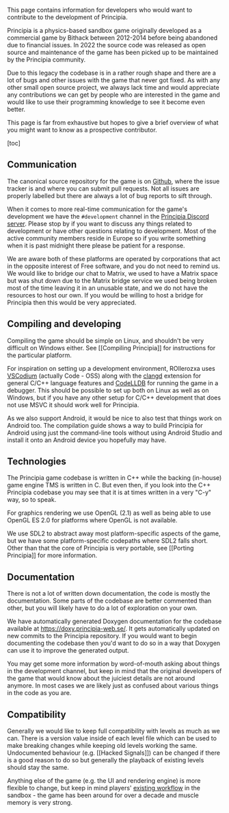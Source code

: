 This page contains information for developers who would want to contribute to the development of Principia.

Principia is a physics-based sandbox game originally developed as a commercial game by Bithack between 2012-2014 before being abandoned due to financial issues. In 2022 the source code was released as open source and maintenance of the game has been picked up to be maintained by the Principia community.

Due to this legacy the codebase is in a rather rough shape and there are a lot of bugs and other issues with the game that never got fixed. As with any other small open source project, we always lack time and would appreciate any contributions we can get by people who are interested in the game and would like to use their programming knowledge to see it become even better.

This page is far from exhaustive but hopes to give a brief overview of what you might want to know as a prospective contributor.

[toc]

## Communication
The canonical source repository for the game is on [Github](https://github.com/Bithack/principia/), where the issue tracker is and where you can submit pull requests. Not all issues are properly labelled but there are always a lot of bug reports to sift through.

When it comes to more real-time communication for the game's development we have the `#development` channel in the [Principia Discord server](https://principia-web.se/discord). Please stop by if you want to discuss any things related to development or have other questions relating to development. Most of the active community members reside in Europe so if you write something when it is past midnight there please be patient for a response.

We are aware both of these platforms are operated by corporations that act in the opposite interest of Free software, and you do not need to remind us. We would like to bridge our chat to Matrix, we used to have a Matrix space but was shut down due to the Matrix bridge service we used being broken most of the time leaving it in an unusable state, and we do not have the resources to host our own. If you would be willing to host a bridge for Principia then this would be very appreciated.

## Compiling and developing
Compiling the game should be simple on Linux, and shouldn't be very difficult on Windows either. See [[Compiling Principia]] for instructions for the particular platform.

For inspiration on setting up a development environment, ROllerozxa uses [VSCodium](https://vscodium.com/) (actually Code - OSS) along with the [clangd](https://open-vsx.org/extension/llvm-vs-code-extensions/vscode-clangd) extension for general C/C++ language features and [CodeLLDB](https://open-vsx.org/extension/vadimcn/vscode-lldb) for running the game in a debugger. This should be possible to set up both on Linux as well as on Windows, but if you have any other setup for C/C++ development that does not use MSVC it should work well for Principia.

As we also support Android, it would be nice to also test that things work on Android too. The compilation guide shows a way to build Principia for Android using just the command-line tools without using Android Studio and install it onto an Android device you hopefully may have.

## Technologies
The Principia game codebase is written in C++ while the backing (in-house) game engine TMS is written in C. But even then, if you look into the C++ Principia codebase you may see that it is at times written in a very "C-y" way, so to speak.

For graphics rendering we use OpenGL (2.1) as well as being able to use OpenGL ES 2.0 for platforms where OpenGL is not available.

We use SDL2 to abstract away most platform-specific aspects of the game, but we have some platform-specific codepaths where SDL2 falls short. Other than that the core of Principia is very portable, see [[Porting Principia]] for more information.

## Documentation
There is not a lot of written down documentation, the code is mostly the documentation. Some parts of the codebase are better commented than other, but you will likely have to do a lot of exploration on your own.

We have automatically generated Doxygen documentation for the codebase available at https://doxy.principia-web.se/. It gets automatically updated on new commits to the Principia repository. If you would want to begin documenting the codebase then you'd want to do so in a way that Doxygen can use it to improve the generated output.

You may get some more information by word-of-mouth asking about things in the development channel, but keep in mind that the original developers of the game that would know about the juiciest details are not around anymore. In most cases we are likely just as confused about various things in the code as you are.

## Compatibility
Generally we would like to keep full compatibility with levels as much as we can. There is a version value inside of each level file which can be used to make breaking changes while keeping old levels working the same. Undocumented behaviour (e.g. [[Hacked Signals]]) can be changed if there is a good reason to do so but generally the playback of existing levels should stay the same.

Anything else of the game (e.g. the UI and rendering engine) is more flexible to change, but keep in mind players' [existing workflow](https://xkcd.com/1172/) in the sandbox - the game has been around for over a decade and muscle memory is very strong.
